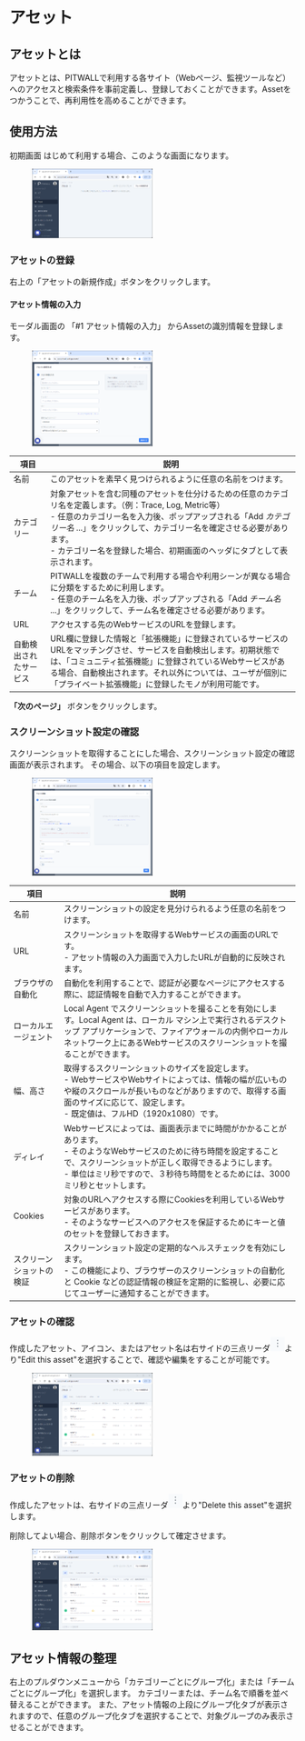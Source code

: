 # アセット

## アセットとは
アセットとは、PITWALLで利用する各サイト（Webページ、監視ツールなど）へのアクセスと検索条件を事前定義し、登録しておくことができます。Assetをつかうことで、再利用性を高めることができます。

## 使用方法

初期画面
はじめて利用する場合、このような画面になります。

<figure><img src="../../.gitbook/assets/AssetsPageInitial_jp.png" width="50%" alt="アセット初期ページ"></figure>

### アセットの登録
右上の「アセットの新規作成」ボタンをクリックします。

#### アセット情報の入力
モーダル画面の 「#1 アセット情報の入力」 からAssetの識別情報を登録します。<!--Photo--> 
<figure><img src="../../.gitbook/assets/RegisterAssets_jp.png" width="50%" alt="アセット情報入力"></figure>

| 項目                     | 説明  |
| -                        | -     |
|名前                      |このアセットを素早く見つけられるように任意の名前をつけます。|
|カテゴリー                |対象アセットを含む同種のアセットを仕分けるための任意のカテゴリ名を定義します。（例：Trace, Log, Metric等）<br>- 任意のカテゴリー名を入力後、ポップアップされる「Add *カテゴリー名* ...」をクリックして、カテゴリー名を確定させる必要があります。<br> - カテゴリー名を登録した場合、初期画面のヘッダにタブとして表示されます。|
|チーム                    |PITWALLを複数のチームで利用する場合や利用シーンが異なる場合に分類をするために利用します。<br>- 任意のチーム名を入力後、ポップアップされる「Add *チーム名* ...」をクリックして、チーム名を確定させる必要があります。|
|URL                       |アクセスする先のWebサービスのURLを登録します。|
|自動検出されたサービス    | URL欄に登録した情報と「拡張機能」に登録されているサービスのURLをマッチングさせ、サービスを自動検出します。初期状態では、「コミュニティ拡張機能」に登録されているWebサービスがある場合、自動検出されます。それ以外については、ユーザが個別に「プライベート拡張機能」に登録したモノが利用可能です。|


**「次のページ」** ボタンをクリックします。

### スクリーンショット設定の確認
スクリーンショットを取得することにした場合、スクリーンショット設定の確認画面が表示されます。
その場合、以下の項目を設定します。
<figure><img src="../../.gitbook/assets/screenshot_settings_create_new_ja.png" width="50%"></figure>

| 項目                     | 説明  |
| -                        | -     |
|名前                      |スクリーンショットの設定を見分けられるよう任意の名前をつけます。|
|URL                       |スクリーンショットを取得するWebサービスの画面のURLです。<br>- アセット情報の入力画面で入力したURLが自動的に反映されます。|
|ブラウザの自動化          |自動化を利用することで、認証が必要なページにアクセスする際に、認証情報を自動で入力することができます。||
|ローカルエージェント      |Local Agent でスクリーンショットを撮ることを有効にします。Local Agent は、ローカル マシン上で実行されるデスクトップ アプリケーションで、ファイアウォールの内側やローカル ネットワーク上にあるWebサービスのスクリーンショットを撮ることができます。|
|幅、高さ                  |取得するスクリーンショットのサイズを設定します。<br>- WebサービスやWebサイトによっては、情報の幅が広いものや縦のスクロールが長いものなどがありますので、取得する画面のサイズに応じて、設定します。<br>- 既定値は、フルHD（1920x1080）です。|
|ディレイ                  |Webサービスによっては、画面表示までに時間がかかることがあります。<br>- そのようなWebサービスのために待ち時間を設定することで、スクリーンショットが正しく取得できるようにします。<br>- 単位はミリ秒ですので、３秒待ち時間をとるためには、3000ミリ秒とセットします。|
|Cookies                   |対象のURLへアクセスする際にCookiesを利用しているWebサービスがあります。<br>- そのようなサービスへのアクセスを保証するためにキーと値のセットを登録しておきます。|
|スクリーンショットの検証  |スクリーンショット設定の定期的なヘルスチェックを有効にします。<br>- この機能により、ブラウザーのスクリーンショットの自動化と Cookie などの認証情報の検証を定期的に監視し、必要に応じてユーザーに通知することができます。|

### アセットの確認
作成したアセット、アイコン、またはアセット名は右サイドの三点リーダ![](../../.gitbook/assets/three_points_reader_icon.png)より"Edit this asset"を選択することで、確認や編集をすることが可能です。
<!--Photo--> 
<figure><img src="../../.gitbook/assets/RegisterAssetsList_jp.png" width="50%" alt="登録確認"></figure>

### アセットの削除

作成したアセットは、右サイドの三点リーダ![](../../.gitbook/assets/three_points_reader_icon.png)より"Delete this asset"を選択します。

削除してよい場合、削除ボタンをクリックして確定させます。
<!--Photo--> 
<figure><img src="../../.gitbook/assets/RegisterAssetsDelete_jp.png" width="50%" alt="登録削除"></figure>

## アセット情報の整理
右上のプルダウンメニューから「カテゴリーごとにグループ化」または「チームごとにグループ化」を選択します。
カテゴリーまたは、チーム名で順番を並べ替えることができます。
また、アセット情報の上段にグループ化タブが表示されますので、任意のグループ化タブを選択することで、対象グループのみ表示させることができます。